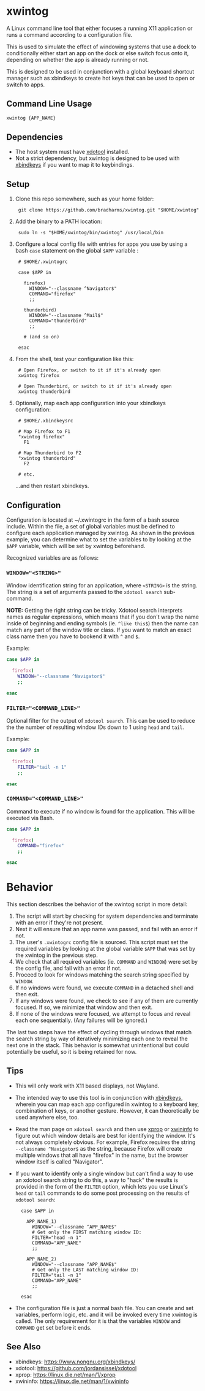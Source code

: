 # xwintog

A Linux command line tool that either focuses a running X11 application or runs
a command according to a configuration file.

This is used to simulate the effect of windowing systems that use a dock to
conditionally either start an app on the dock or else switch focus onto it,
depending on whether the app is already running or not.

This is designed to be used in conjunction with a global keyboard shortcut
manager such as xbindkeys to create hot keys that can be used to open or
switch to apps.

## Command Line Usage

```bash
xwintog {APP_NAME}
```

## Dependencies

- The host system must have [xdotool](https://github.com/jordansissel/xdotool) installed.
- Not a strict dependency, but xwintog is designed to be used with [xbindkeys](https://www.nongnu.org/xbindkeys/) if you want to map it to keybindings.

## Setup

1. Clone this repo somewhere, such as your home folder:

        git clone https://github.com/bradharms/xwintog.git "$HOME/xwintog"

2. Add the binary to a PATH location:

        sudo ln -s "$HOME/xwintog/bin/xwintog" /usr/local/bin

3. Configure a local config file with entries for apps you use by using a bash
   `case` statement on the global `$APP` variable :

        # $HOME/.xwintogrc

        case $APP in

          firefox)
            WINDOW="--classname ^Navigator$"
            COMMAND="firefox"
            ;;

          thunderbird)
            WINDOW="--classname ^Mail$"
            COMMAND="thunderbird"
            ;;

          # (and so on)

        esac

4. From the shell, test your configuration like this:

        # Open Firefox, or switch to it if it's already open
        xwintog firefox

        # Open Thunderbird, or switch to it if it's already open
        xwintog thunderbird

5. Optionally, map each app configuration into your xbindkeys configuration:

        # $HOME/.xbindkeysrc

        # Map Firefox to F1
        "xwintog firefox"
          F1

        # Map Thunderbird to F2
        "xwintog thunderbird"
          F2

        # etc.

    ...and then restart xbindkeys.

## Configuration

Configuration is located at ~/.xwintogrc in the form of a bash source
include. Within the file, a set of global variables must be defined to configure
each application managed by xwintog. As shown in the previous example, you
can determine what to set the variables to by looking at the `$APP` variable,
which will be set by xwintog beforehand.

Recognized variables are as follows:

### `WINDOW="<STRING>"`

Window identification string for an application, where `<STRING>` is the string.
The string is a set of arguments passed to the `xdotool search`
sub-command.

**NOTE:** Getting the right string can be tricky. Xdotool search interprets
names as regular expressions, which means that if you don't wrap the name
inside of beginning and ending symbols (ie. `^like this$`) then the name can
match any part of the window title or class. If you want to match an exact
class name then you have to bookend it with `^` and `$`.

Example:

```bash
case $APP in

  firefox)
    WINDOW="--classname ^Navigator$"
    ;;

esac
```

### `FILTER="<COMMAND_LINE>"`

Optional filter for the output of `xdotool search`. This can be used to reduce
the the number of resulting window IDs down to 1 using `head` and `tail`.

Example:

```bash
case $APP in

  firefox)
    FILTER="tail -n 1"
    ;;

esac
```

### `COMMAND="<COMMAND_LINE>"`

Command to execute if no window is found for the application. This will
be executed via Bash.

```bash
case $APP in

  firefox)
    COMMAND="firefox"
    ;;

esac
```

# Behavior

This section describes the behavior of the xwintog script in more detail:

1. The script will start by checking for system dependencies and terminate with
   an error if they're not present.
2. Next it will ensure that an app name was passed, and fail with an error if
   not.
3. The user's `.xwintogrc` config file is sourced. This script must set the
   required variables by looking at the global variable `$APP` that was set by
   the xwintog in the previous step.
4. We check that all required variables (ie. `COMMAND` and `WINDOW`) were set
   by the config file, and fail with an error if not.
5. Proceed to look for windows matching the search string specified by `WINDOW`.
6. If no windows were found, we execute `COMMAND` in a detached shell and then
   exit.
7. If any windows were found, we check to see if any of them are currently
   focused. If so, we minimize that window and then exit.
8. If none of the windows were focused, we attempt to focus and reveal each one
   sequentially. (Any failures will be ignored.)

The last two steps have the effect of cycling through windows that match the
search string by way of iteratively minimizing each one to reveal the next one
in the stack. This behavior is somewhat unintentional but could potentially be
useful, so it is being retained for now.

## Tips

- This will only work with X11 based displays, not Wayland.

- The intended way to use this tool is in conjunction with [xbindkeys](https://www.nongnu.org/xbindkeys/), wherein
  you can map each app configured in xwintog to a keyboard key, combination
  of keys, or another gesture. However, it can theoretically be used anywhere
  else, too.

- Read the man page on `xdotool search` and then use
  [xprop](https://linux.die.net/man/1/xprop) or
  [xwininfo](https://linux.die.net/man/1/xwininfo) to figure out which window
  details are best for identifying the window. It's not always completely
  obvious. For example, Firefox requires the string `--classname ^Navigator$` as
  the string, because Firefox will create multiple windows that all have
  "firefox" in the name, but the browser window itself is called "Navigator".

- If you want to identify only a single window but can't find a way to use an
  xdotool search string to do this, a way to "hack" the results is provided in
  the form of the `FILTER` option, which lets you use Linux's `head` or `tail`
  commands to do some post processing on the results of `xdotool search`:

        case $APP in

          APP_NAME_1)
            WINDOW="--classname ^APP_NAME$"
            # Get only the FIRST matching window ID:
            FILTER="head -n 1"
            COMMAND="APP_NAME"
            ;;

          APP_NAME_2)
            WINDOW="--classname ^APP_NAME$"
            # Get only the LAST matching window ID:
            FILTER="tail -n 1"
            COMMAND="APP_NAME"
            ;;

        esac

- The configuration file is just a normal bash file. You can create and set
  variables, perform logic, etc. and it will be invoked every time xwintog is
  called. The only requirement for it is that the variables `WINDOW` and
  `COMMAND` get set before it ends.

## See Also

- xbindkeys: <https://www.nongnu.org/xbindkeys/>
- xdotool: <https://github.com/jordansissel/xdotool>
- xprop: <https://linux.die.net/man/1/xprop>
- xwininfo: <https://linux.die.net/man/1/xwininfo>
